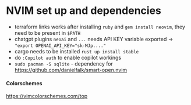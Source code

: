 # NVIM set up and dependencies

- terraform links works after installing `ruby` and `gem install neovim`, they need to be present in `$PATH`
- chatgpt plugins `neoai` and `...` needs API KEY variable exported -> `"export OPENAI_API_KEY="sk-MJp...."`
- cargo needs to be installed `rust up install stable`
- do `:Copilot auth` to enable copilot workings
- `sudo pacman -S sqlite` - dependency for https://github.com/danielfalk/smart-open.nvim

#### Colorschemes
https://vimcolorschemes.com/top
